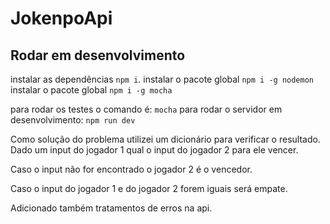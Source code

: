 # JokenpoApi


## Rodar em desenvolvimento

instalar as dependências `npm i`.
instalar o pacote global `npm i -g nodemon`
instalar o pacote global `npm i -g mocha`

para rodar os testes o comando é: `mocha`
para rodar o servidor em desenvolvimento: `npm run dev`

Como solução do problema utilizei um dicionário para verificar o resultado. Dado um input do jogador 1 qual o input do jogador 2 para ele vencer.

Caso o input não for encontrado o jogador 2 é o vencedor.

Caso o input do jogador 1 e do jogador 2 forem iguais será empate.

Adicionado também tratamentos de erros na api.
